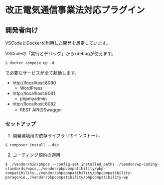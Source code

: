 # 改正電気通信事業法対応プラグイン

## 開発者向け

VSCodeとDockerを利用した開発を想定しています。

VSCodeの「実行とデバッグ」からxdebugが使えます。

```
$ docker compose up -d
```

で必要なサービスが全て起動します。

- http://localhost:8080
  - WordPress
- http://localhost:8081
  - phpmyadmin
- http://localhost:8082
  - REST APIのSwagger

### セットアップ

1. 開発環境用の依存ライブラリのインストール

```
$ composer install --dev
```

2. コーディング規約の適用

```
$ ./vendor/bin/phpcs --config-set installed_paths ./vendor/wp-coding-standards/wpcs,./vendor/phpcompatibility/php-compatibility,./vendor/phpcompatibility/phpcompatibility-paragonie,./vendor/phpcompatibility/phpcompatibility-wp
```